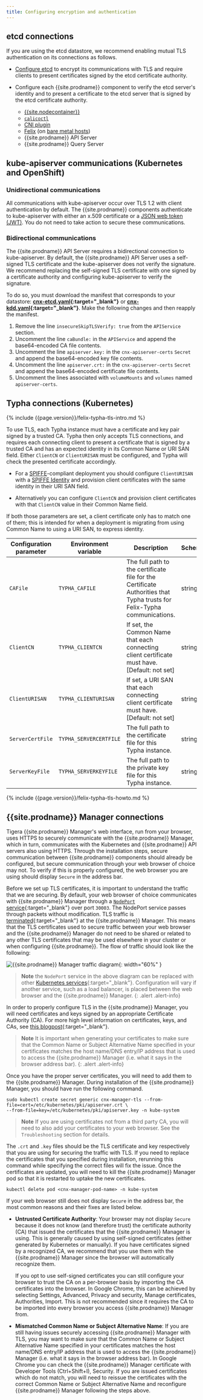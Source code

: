 ```yaml
---
title: Configuring encryption and authentication
---
```


## etcd connections

If you are using the etcd datastore, we recommend enabling mutual TLS authentication on
its connections as follows.

- [Configure etcd](https://coreos.com/etcd/docs/latest/op-guide/security.html) to encrypt its
  communications with TLS and require clients to present certificates signed by the etcd certificate
  authority.

- Configure each {{site.prodname}} component to verify the etcd server's identity and to present
  a certificate to the etcd server that is signed by the etcd certificate authority.
  - [{{site.nodecontainer}}](../reference/node/configuration)
  - [`calicoctl`](./calicoctl/configure/etcd)
  - [CNI plugin](../reference/cni-plugin/configuration#etcd-location)
  - [Felix](../reference/felix/configuration#etcdv3-datastore-configuration) (on
    [bare metal hosts](../getting-started/bare-metal/installation/))
  - {{site.prodname}} API Server
  - {{site.prodname}} Query Server

## kube-apiserver communications (Kubernetes and OpenShift)

### Unidirectional communications

All communications with kube-apiserver occur over TLS 1.2 with client authentication by
default. The {{site.prodname}} components authenticate to kube-apiserver with either an x.509 certificate
or a [JSON web token (JWT)](https://jwt.io/). You do not need to take action to secure these
communications.

### Bidirectional communications

The {{site.prodname}} API Server requires a bidirectional connection to kube-apiserver. By default,
the {{site.prodname}} API Server uses a self-signed TLS certificate and the kube-apiserver does not
verify the signature. We recommend replacing the self-signed TLS certificate with one signed by a
certificate authority and configuring kube-apiserver to verify the signature.

To do so, you must download the manifest that corresponds to your datastore:
**[cnx-etcd.yaml](../../getting-started/kubernetes/installation/hosted/cnx/1.7/cnx-etcd.yaml){:target="_blank"}**
or **[cnx-kdd.yaml](../../getting-started/kubernetes/installation/hosted/cnx/1.7/cnx-kdd.yaml){:target="_blank"}**.
Make the following changes and then reapply the manifest.

1. Remove the line `insecureSkipTLSVerify: true` from the `APIService` section.
1. Uncomment the line `caBundle:` in the `APIService` and append the base64-encoded CA file contents.
1. Uncomment the line `apiserver.key:` in the `cnx-apiserver-certs` `Secret` and append the
   base64-encoded key file contents.
1. Uncomment the line `apiserver.crt:` in the `cnx-apiserver-certs` `Secret` and append the
   base64-encoded certificate file contents.
1. Uncomment the lines associated with `volumeMounts` and `volumes` named `apiserver-certs`.

## Typha connections (Kubernetes)

{% include {{page.version}}/felix-typha-tls-intro.md %}

To use TLS, each Typha instance must have a certificate and key pair signed by
a trusted CA. Typha then only accepts TLS connections, and requires each
connecting client to present a certificate that is signed by a trusted CA and
has an expected identity in its Common Name or URI SAN field.  Either
`ClientCN` or `ClientURISAN` must be configured, and Typha will check the
presented certificate accordingly.

-  For a [SPIFFE](https://github.com/spiffe/spiffe)-compliant deployment you
   should configure `ClientURISAN` with a [SPIFFE
   Identity](https://github.com/spiffe/spiffe/blob/master/standards/SPIFFE-ID.md#2-spiffe-identity)
   and provision client certificates with the same identity in their URI SAN
   field.

-  Alternatively you can configure `ClientCN` and provision client certificates
   with that `ClientCN` value in their Common Name field.

If both those parameters are set, a client certificate only has to match one of
them; this is intended for when a deployment is migrating from using Common
Name to using a URI SAN, to express identity.

| Configuration parameter | Environment variable   | Description | Schema |
| ----------------------- | ---------------------- | ----------- | ------ |
| `CAFile`                | `TYPHA_CAFILE`         | The full path to the certificate file for the Certificate Authorities that Typha trusts for Felix-Typha communications. | string |
| `ClientCN`              | `TYPHA_CLIENTCN`       | If set, the Common Name that each connecting client certificate must have. [Default: not set] | string |
| `ClientURISAN`          | `TYPHA_CLIENTURISAN`   | If set, a URI SAN that each connecting client certificate must have. [Default: not set] | string |
| `ServerCertFile`        | `TYPHA_SERVERCERTFILE` | The full path to the certificate file for this Typha instance. | string |
| `ServerKeyFile`         | `TYPHA_SERVERKEYFILE`  | The full path to the private key file for this Typha instance. | string |

{% include {{page.version}}/felix-typha-tls-howto.md %}

## {{site.prodname}} Manager connections

Tigera {{site.prodname}} Manager's web interface, run from your browser, uses HTTPS to securely communicate
with the {{site.prodname}} Manager, which in turn, communicates with the Kubernetes and {{site.prodname}} API
servers also using HTTPS. Through the installation steps, secure communication between
{{site.prodname}} components should already be configured, but secure communication through your web
browser of choice may not. To verify if this is properly configured, the web browser
you are using should display `Secure` in the address bar.

Before we set up TLS certificates, it is important to understand the traffic
that we are securing. By default, your web browser of choice communicates with
{{site.prodname}} Manager through a
[`NodePort` service](https://kubernetes.io/docs/tutorials/services/source-ip/#source-ip-for-services-with-typenodeport){:target="_blank"}
over port `30003`. The NodePort service passes through packets without modification.
TLS traffic is [terminated](https://en.wikipedia.org/wiki/TLS_termination_proxy){:target="_blank"}
at the {{site.prodname}} Manager. This means that the TLS certificates used to secure traffic
between your web browser and the {{site.prodname}} Manager do not need to be shared or related
to any other TLS certificates that may be used elsewhere in your cluster or when
configuring {{site.prodname}}. The flow of traffic should look like the following:

![{{site.prodname}} Manager traffic diagram]({{site.baseurl}}/images/cnx-tls-mgr-comms.svg){: width="60%" }

> **Note** the `NodePort` service in the above diagram can be replaced with other
> [Kubernetes services](https://kubernetes.io/docs/concepts/services-networking/service/#publishing-services---service-types){:target="_blank"}.
> Configuration will vary if another service, such as a load balancer, is placed between the web
> browser and the {{site.prodname}} Manager.
{: .alert .alert-info}

In order to properly configure TLS in the {{site.prodname}} Manager, you will need
certificates and keys signed by an appropriate Certificate Authority (CA).
For more high level information on certificates, keys, and CAs, see
[this blogpost](https://blog.talpor.com/2015/07/ssltls-certificates-beginners-tutorial){:target="_blank"}.

> **Note** It is important when generating your certificates to make sure
> that the Common Name or Subject Alternative Name specified in your certificates
> matches the host name/DNS entry/IP address that is used to access the {{site.prodname}} Manager
> (i.e. what it says in the browser address bar).
{: .alert .alert-info}

Once you have the proper server certificates, you will need to add them to the
{{site.prodname}} Manager. During installation of the {{site.prodname}} Manager, you should have run
the following command.

```
sudo kubectl create secret generic cnx-manager-tls --from-file=cert=/etc/kubernetes/pki/apiserver.crt \
--from-file=key=/etc/kubernetes/pki/apiserver.key -n kube-system
```
> **Note** If you are using certificates not from a third party CA,
> you will need to also add your certificates to your web browser.
> See the `Troubleshooting` section for details.

The `.crt` and `.key` files should be the TLS certificate and key respectively
that you are using for securing the traffic with TLS. If you need to replace the
certificates that you specified during installation, rerunning this command while
specifying the correct files will fix the issue. Once the certificates are updated,
you will need to kill the {{site.prodname}} Manager pod so that it is restarted to uptake the new
certificates.

```
kubectl delete pod <cnx-manager-pod-name> -n kube-system
```

If your web browser still does not display `Secure` in the address bar, the most
common reasons and their fixes are listed below.

- **Untrusted Certificate Authority**: Your browser may not display `Secure` because
  it does not know (and therefore trust) the certificate authority (CA) that issued
  the certificates that the {{site.prodname}} Manager is using. This is generally caused by using
  self-signed certificates (either generated by Kubernetes or manually). If you have
  certificates signed by a recognized CA, we recommend that you use them with the {{site.prodname}}
  Manager since the browser will automatically recognize them.

  If you opt to use self-signed certificates you can still configure your browser to
  trust the CA on a per-browser basis by importing the CA certificates into the browser.
  In Google Chrome, this can be achieved by selecting Settings, Advanced, Privacy and security,
  Manage certificates, Authorities, Import. This is not recommended since it requires the CA
  to be imported into every browser you access {{site.prodname}} Manager from.

- **Mismatched Common Name or Subject Alternative Name**: If you are still having issues
  securely accessing {{site.prodname}} Manager with TLS, you may want to make sure that the Common Name
  or Subject Alternative Name specified in your certificates matches the host name/DNS
  entry/IP address that is used to access the {{site.prodname}} Manager (i.e. what it says in the browser
  address bar). In Google Chrome you can check the {{site.prodname}} Manager certificate with Developer Tools
  (Ctrl+Shift+I), Security. If you are issued certificates which do not match,
  you will need to reissue the certificates with the correct Common Name or
  Subject Alternative Name and reconfigure {{site.prodname}} Manager following the steps above.
